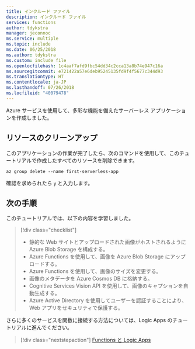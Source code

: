 ```yaml
---
title: インクルード ファイル
description: インクルード ファイル
services: functions
author: tdykstra
manager: jeconnoc
ms.service: multiple
ms.topic: include
ms.date: 06/25/2018
ms.author: tdykstra
ms.custom: include file
ms.openlocfilehash: 1c4aaf7afd9fbc54dd34c2cca13a8b74e947c16a
ms.sourcegitcommit: e721422a57e6deb95245135fd9f4f5677c344d93
ms.translationtype: HT
ms.contentlocale: ja-JP
ms.lasthandoff: 07/26/2018
ms.locfileid: "40079478"
---
```

Azure サービスを使用して、多彩な機能を備えたサーバーレス アプリケーションを作成しました。

## <a name="clean-up-resources"></a>リソースのクリーンアップ

このアプリケーションの作業が完了したら、次のコマンドを使用して、このチュートリアルで作成したすべてのリソースを削除できます。

```azurecli
az group delete --name first-serverless-app
```

確認を求められたら `y` と入力します。

## <a name="next-steps"></a>次の手順

このチュートリアルでは、以下の内容を学習しました。

> [!div class="checklist"]
> * 静的な Web サイトとアップロードされた画像がホストされるように Azure Blob Storage を構成する。
> * Azure Functions を使用して、画像を Azure Blob Storage にアップロードする。
> * Azure Functions を使用して、画像のサイズを変更する。
> * 画像のメタデータを Azure Cosmos DB に格納する。
> * Cognitive Services Vision API を使用して、画像のキャプションを自動生成する。
> * Azure Active Directory を使用してユーザーを認証することにより、Web アプリをセキュリティで保護する。

さらに多くのサービスを関数に接続する方法については、Logic Apps のチュートリアルに進んでください。 

> [!div class="nextstepaction"]
> [Functions と Logic Apps](https://docs.microsoft.com/azure/azure-functions/functions-twitter-email)
